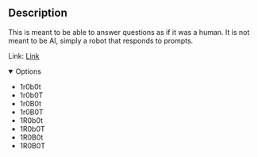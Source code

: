 <!-- # Robot -->
## Description
This is meant to be able to answer questions as if it was a human. It is not meant to be AI, simply a robot that responds to prompts.

Link: [Link](https://agmpenguin2.github.io/main) <!-- [https://agmpenguin2.github.io/main](https://agmpenguin2.github.io/main) -->

<details open>
<summary>Options</summary>

 * 1r0b0t
 * 1r0b0T
 * 1r0B0t
 * 1r0B0T
 * 1R0b0t
 * 1R0b0T
 * 1R0B0t
 * 1R0B0T

</details>
